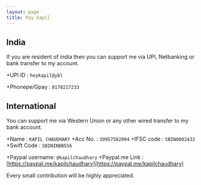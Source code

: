 ```yaml
---
layout: page
title: Pay kapil
---
```


## India
If you are resident of india then you can support me via UPI, Netbanking or bank transfer to my account.


+UPI ID       : ```heykapil@ybl```

+Phonepe/Gpay : ```8178217233```


## International
You can support me via Western Union or any other wired transfer to my bank account.

+Name       :   ```KAPIL CHAUDHARY```
+Acc No.    :   ```39957582094```
+IFSC code  :   ```SBIN0002433```
+Swift Code :   ```SBININBB556```


+Paypal username:  ```@kapilchaudhary```
+Paypal.me Link : [https://paypal.me/kapilchaudhary](https://paypal.me/kapilchaudhary)


Every small contribution will be highly appreciated.
